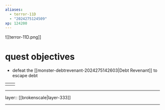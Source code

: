 ```yaml
---
aliases:
  - terror-11D
  - "2024275124509"
xp: 124200
---
```


![[terror-11D.png]]

# quest objectives

- defeat the [[monster-debtrevenant-2024275142603|Debt Revenant]] to escape debt



|     |     |
| --- | --- |
|     |     |






***

layer:: [[brokenscale|layer-333]]

***
